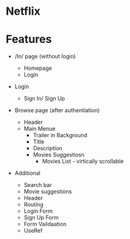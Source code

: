 # Netflix

# Features
- /In/ page (without login)
    - Homepage
    - Login

- Login
    - Sign In/ Sign Up

- Browse page (after authentiation)
    - Header
    - Main Menue
        - Trailer in Background
        - Title
        - Description
        - Movies Suggestiosn
            - Movies List - virtically scrollable

- Additional
    - Search bar
    - Movie suggestions
    - Header
    - Routing
    - Login Form
    - Sign Up Form
    - Form Vaildaation
    - UseRef